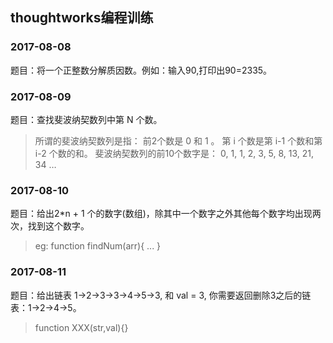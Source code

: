 ## thoughtworks编程训练

### 2017-08-08

题目：将一个正整数分解质因数。例如：输入90,打印出90=2335。

### 2017-08-09

题目：查找斐波纳契数列中第 N 个数。

>所谓的斐波纳契数列是指：
前2个数是 0 和 1 。
第 i 个数是第 i-1 个数和第i-2 个数的和。
斐波纳契数列的前10个数字是：
0, 1, 1, 2, 3, 5, 8, 13, 21, 34 …

### 2017-08-10

题目：给出2*n + 1 个的数字(数组)，除其中一个数字之外其他每个数字均出现两次，找到这个数字。

> eg: function findNum(arr){ ... }

### 2017-08-11

题目：给出链表 1->2->3->3->4->5->3, 和 val = 3, 你需要返回删除3之后的链表：1->2->4->5。

> function XXX(str,val){}




